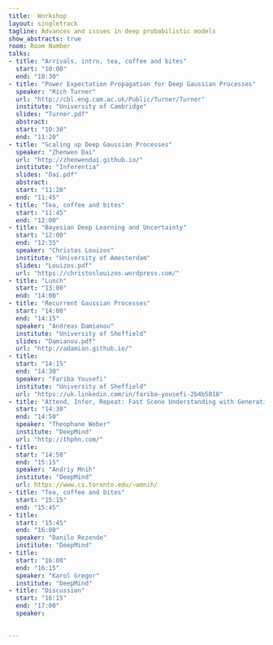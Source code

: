 ```yaml
---
title:  Workshop
layout: singletrack
tagline: Advances and issues in deep probabilistic models
show_abstracts: true
room: Room Number
talks:
- title: "Arrivals, intro, tea, coffee and bites"
  start: "10:00"
  end: "10:30"
- title: "Power Expectation Propagation for Deep Gaussian Processes"
  speaker: "Rich Turner"
  url: "http://cbl.eng.cam.ac.uk/Public/Turner/Turner"
  institute: "University of Cambridge"
  slides: "Turner.pdf"
  abstract: 
  start: "10:30"
  end: "11:20"
- title: "Scaling up Deep Gaussian Processes"
  speaker: "Zhenwen Dai"
  url: "http://zhenwendai.github.io/"
  institute: "Inferentia"
  slides: "Dai.pdf"
  abstract: 
  start: "11:20"
  end: "11:45"
- title: "Tea, coffee and bites"
  start: "11:45"
  end: "12:00"
- title: "Bayesian Deep Learning and Uncertainty"
  start: "12:00"
  end: "12:35"
  speaker: "Christos Louizos"
  institute: "University of Amesterdam"
  slides: "Louizos.pdf"
  url: "https://christoslouizos.wordpress.com/"
- title: "Lunch"
  start: "13:00"
  end: "14:00"
- title: "Recurrent Gaussian Processes"
  start: "14:00"
  end: "14:15"
  speaker: "Andreas Damianou"
  institute: "University of Sheffield"
  slides: "Damianou.pdf"
  url: "http://adamian.github.io/"
- title: 
  start: "14:15"
  end: "14:30"
  speaker: "Fariba Yousefi"
  institute: "University of Sheffield"
  url: "https://uk.linkedin.com/in/fariba-yousefi-2b4b5818"
- title: "Attend, Infer, Repeat: Fast Scene Understanding with Generative Models"
  start: "14:30"
  end: "14:50"
  speaker: "Theophane Weber"
  institute: "DeepMind"
  url: "http://thphn.com/"
- title:
  start: "14:50"
  end: "15:15"
  speaker: "Andriy Mnih"
  institute: "DeepMind"
  url: https://www.cs.toronto.edu/~amnih/
- title: "Tea, coffee and bites"
  start: "15:15"
  end: "15:45"
- title:
  start: "15:45"
  end: "16:00"
  speaker: "Danilo Rezende"
  institute: "DeepMind"
- title:
  start: "16:00"
  end: "16:15"
  speaker: "Karol Gregor"
  institute: "DeepMind"
- title: "Discussion"
  start: "16:15"
  end: "17:00"
  speaker: 

  
---
```



